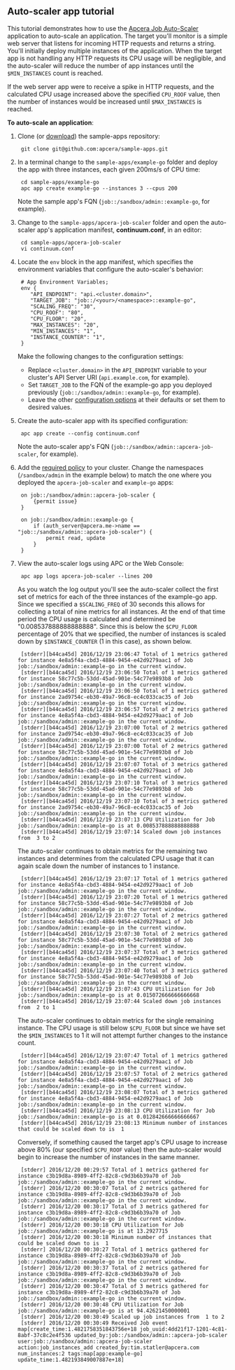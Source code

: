 ## Auto-scaler app tutorial

This tutorial demonstrates how to use the [Apcera Job Auto-Scaler](https://github.com/apcera/sample-apps/blob/job-scaler-readme-updates/apcera-job-scaler/README.md) application to auto-scale an application. The target you'll monitor is  a simple web server that listens for incoming HTTP requests and returns a string. You'll initially deploy multiple instances of the application. When the target app is not handling any HTTP requests its CPU usage will be negligible, and the auto-scaler will reduce the number of app instances until the `$MIN_INSTANCES` count is reached.

If the web server app were to receive a spike in HTTP requests, and the calculated CPU usage increased above the specified `CPU_ROOF` value, then the number of instances would be increased until `$MAX_INSTANCES` is reached.

**To auto-scale an application**:

1. Clone (or [download](https://github.com/apcera/sample-apps/archive/master.zip)) the sample-apps repository:

        git clone git@github.com:apcera/sample-apps.git

1. In a terminal change to the `sample-apps/example-go` folder and deploy the app with three instances, each given 200ms/s of CPU time:

        cd sample-apps/example-go
        apc app create example-go --instances 3 --cpus 200

    Note the sample app's FQN (`job::/sandbox/admin::example-go`, for example).

1. Change to the `sample-apps/apcera-job-scaler` folder and open the auto-scaler app's application manifest, **continuum.conf**, in an editor:

        cd sample-apps/apcera-job-scaler
        vi continuum.conf

2. Locate the `env` block in the app manifest, which specifies the environment variables that configure the auto-scaler's behavior:

        # App Environment Variables;
        env {
           "API_ENDPOINT": "api.<cluster.domain>",
           "TARGET_JOB": "job::/<your>/<namespace>::example-go",
           "SCALING_FREQ": "30",
           "CPU_ROOF": "80",
           "CPU_FLOOR": "20",
           "MAX_INSTANCES": "20",
           "MIN_INSTANCES": "1",
           "INSTANCE_COUNTER": "1",
        }

    Make the following changes to the configuration settings:

    * Replace `<cluster.domain>` in the `API_ENDPOINT` variable to your cluster's API Server URI (`api.example.com`, for example).
    * Set `TARGET_JOB` to the FQN of the example-go app you deployed previously (`job::/sandbox/admin::example-go`, for example).
    * Leave the other [configuration options](https://github.com/apcera/sample-apps/blob/job-scaler-readme-updates/apcera-job-scaler/README.md#options) at their defaults or set them to desired values.

4. Create the auto-scaler app with its specified configuration:

        apc app create --config continuum.conf

    Note the auto-scaler app's FQN (`job::/sandbox/admin::apcera-job-scaler`, for example).

5. Add the [required policy](https://github.com/apcera/sample-apps/blob/job-scaler-readme-updates/apcera-job-scaler/README.md#required-policy) to your cluster. Change the namespaces (`/sandbox/admin` in the example below) to match the one where you deployed the `apcera-job-scaler` and `example-go` apps:

        on job::/sandbox/admin::apcera-job-scaler {
            {permit issue}
        }

        on job::/sandbox/admin::example-go {
            if (auth_server@apcera.me->name == "job::/sandbox/admin::apcera-job-scaler") {
                permit read, update
            }
        }

6. View the auto-scaler logs using APC or the Web Console:

        apc app logs apcera-job-scaler --lines 200

    As you watch the log output you'll see the auto-scaler collect the first set of metrics for each of the three instances of the example-go app. Since we specified a `$SCALING_FREQ` of 30 seconds this allows for collecting a total of nine metrics for all instances. At the end of that time period the CPU usage is calculated and determined be "0.008537888888888888". Since this is below the `$CPU_FLOOR` percentage of 20% that we specified, the number of instances is scaled down by `$INSTANCE_COUNTER` (1 in this case), as shown below.

        [stderr][b44ca45d] 2016/12/19 23:06:47 Total of 1 metrics gathered for instance 4e8a5f4a-cbd3-4884-9454-e42d9279aac1 of Job job::/sandbox/admin::example-go in the current window.
        [stderr][b44ca45d] 2016/12/19 23:06:50 Total of 1 metrics gathered for instance 58c77c5b-53dd-45ad-901e-54c77e9893b8 of Job job::/sandbox/admin::example-go in the current window.
        [stderr][b44ca45d] 2016/12/19 23:06:50 Total of 1 metrics gathered for instance 2ad9754c-eb30-49a7-96c8-ec4c033cac35 of Job job::/sandbox/admin::example-go in the current window.
        [stderr][b44ca45d] 2016/12/19 23:06:57 Total of 2 metrics gathered for instance 4e8a5f4a-cbd3-4884-9454-e42d9279aac1 of Job job::/sandbox/admin::example-go in the current window.
        [stderr][b44ca45d] 2016/12/19 23:07:00 Total of 2 metrics gathered for instance 2ad9754c-eb30-49a7-96c8-ec4c033cac35 of Job job::/sandbox/admin::example-go in the current window.
        [stderr][b44ca45d] 2016/12/19 23:07:00 Total of 2 metrics gathered for instance 58c77c5b-53dd-45ad-901e-54c77e9893b8 of Job job::/sandbox/admin::example-go in the current window.
        [stderr][b44ca45d] 2016/12/19 23:07:07 Total of 3 metrics gathered for instance 4e8a5f4a-cbd3-4884-9454-e42d9279aac1 of Job job::/sandbox/admin::example-go in the current window.
        [stderr][b44ca45d] 2016/12/19 23:07:10 Total of 3 metrics gathered for instance 58c77c5b-53dd-45ad-901e-54c77e9893b8 of Job job::/sandbox/admin::example-go in the current window.
        [stderr][b44ca45d] 2016/12/19 23:07:10 Total of 3 metrics gathered for instance 2ad9754c-eb30-49a7-96c8-ec4c033cac35 of Job job::/sandbox/admin::example-go in the current window.
        [stderr][b44ca45d] 2016/12/19 23:07:13 CPU Utilization for Job job::/sandbox/admin::example-go is at 0.008537888888888888
        [stderr][b44ca45d] 2016/12/19 23:07:14 Scaled down job instances from  3 to 2


    The auto-scaler continues to obtain metrics for the remaining two instances and determines from the calculated CPU usage that it can again scale down the number of instances to 1 instance.

        [stderr][b44ca45d] 2016/12/19 23:07:17 Total of 1 metrics gathered for instance 4e8a5f4a-cbd3-4884-9454-e42d9279aac1 of Job job::/sandbox/admin::example-go in the current window.
        [stderr][b44ca45d] 2016/12/19 23:07:20 Total of 1 metrics gathered for instance 58c77c5b-53dd-45ad-901e-54c77e9893b8 of Job job::/sandbox/admin::example-go in the current window.
        [stderr][b44ca45d] 2016/12/19 23:07:27 Total of 2 metrics gathered for instance 4e8a5f4a-cbd3-4884-9454-e42d9279aac1 of Job job::/sandbox/admin::example-go in the current window.
        [stderr][b44ca45d] 2016/12/19 23:07:30 Total of 2 metrics gathered for instance 58c77c5b-53dd-45ad-901e-54c77e9893b8 of Job job::/sandbox/admin::example-go in the current window.
        [stderr][b44ca45d] 2016/12/19 23:07:37 Total of 3 metrics gathered for instance 4e8a5f4a-cbd3-4884-9454-e42d9279aac1 of Job job::/sandbox/admin::example-go in the current window.
        [stderr][b44ca45d] 2016/12/19 23:07:40 Total of 3 metrics gathered for instance 58c77c5b-53dd-45ad-901e-54c77e9893b8 of Job job::/sandbox/admin::example-go in the current window.
        [stderr][b44ca45d] 2016/12/19 23:07:43 CPU Utilization for Job job::/sandbox/admin::example-go is at 0.015072666666666668
        [stderr][b44ca45d] 2016/12/19 23:07:44 Scaled down job instances from  2 to 1

    The auto-scaler continues to obtain metrics for the single remaining instance. The CPU usage is still below `$CPU_FLOOR` but since we have set the `$MIN_INSTANCES` to 1 it will not attempt further changes to the instance count.

        [stderr][b44ca45d] 2016/12/19 23:07:47 Total of 1 metrics gathered for instance 4e8a5f4a-cbd3-4884-9454-e42d9279aac1 of Job job::/sandbox/admin::example-go in the current window.
        [stderr][b44ca45d] 2016/12/19 23:07:57 Total of 2 metrics gathered for instance 4e8a5f4a-cbd3-4884-9454-e42d9279aac1 of Job job::/sandbox/admin::example-go in the current window.
        [stderr][b44ca45d] 2016/12/19 23:08:07 Total of 3 metrics gathered for instance 4e8a5f4a-cbd3-4884-9454-e42d9279aac1 of Job job::/sandbox/admin::example-go in the current window.
        [stderr][b44ca45d] 2016/12/19 23:08:13 CPU Utilization for Job job::/sandbox/admin::example-go is at 0.012842666666666667
        [stderr][b44ca45d] 2016/12/19 23:08:13 Minimum number of instances that could be scaled down to is  1


    Conversely, if something caused the target app's CPU usage to increase above 80% (our specified `$CPU_ROOF` value) then the auto-scaler would begin to increase the number of instances in the same manner.

        [stderr] 2016/12/20 00:29:57 Total of 1 metrics gathered for instance c3b19d8a-8989-4ff2-82c8-c9d3b6b39a70 of Job job::/sandbox/admin::example-go in the current window.
        [stderr] 2016/12/20 00:30:07 Total of 2 metrics gathered for instance c3b19d8a-8989-4ff2-82c8-c9d3b6b39a70 of Job job::/sandbox/admin::example-go in the current window.
        [stderr] 2016/12/20 00:30:17 Total of 3 metrics gathered for instance c3b19d8a-8989-4ff2-82c8-c9d3b6b39a70 of Job job::/sandbox/admin::example-go in the current window.
        [stderr] 2016/12/20 00:30:18 CPU Utilization for Job job::/sandbox/admin::example-go is at 13.2927715
        [stderr] 2016/12/20 00:30:18 Minimum number of instances that could be scaled down to is  1
        [stderr] 2016/12/20 00:30:27 Total of 1 metrics gathered for instance c3b19d8a-8989-4ff2-82c8-c9d3b6b39a70 of Job job::/sandbox/admin::example-go in the current window.
        [stderr] 2016/12/20 00:30:37 Total of 2 metrics gathered for instance c3b19d8a-8989-4ff2-82c8-c9d3b6b39a70 of Job job::/sandbox/admin::example-go in the current window.
        [stderr] 2016/12/20 00:30:47 Total of 3 metrics gathered for instance c3b19d8a-8989-4ff2-82c8-c9d3b6b39a70 of Job job::/sandbox/admin::example-go in the current window.
        [stderr] 2016/12/20 00:30:48 CPU Utilization for Job job::/sandbox/admin::example-go is at 94.42621450000001
        [stderr] 2016/12/20 00:30:49 Scaled up job instances from  1 to 2
        [stderr] 2016/12/20 00:30:49 Received Job event map[create_time:1.4821758351843756e+18 job_uuid:4dd21f17-1201-4c81-8abf-37c8c2e4f536 updated_by:job::/sandbox/admin::apcera-job-scaler user:job::/sandbox/admin::apcera-job-scaler action:job_instances_add created_by:tim.statler@apcera.com num_instances:2 tags:map[app:example-go] update_time:1.482193849007887e+18]
